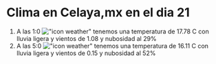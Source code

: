 # Clima en Celaya,mx en el dia 21

1. A las 1:0 !["icon weather"](http://openweathermap.org/img/w/10n.png) tenemos una temperatura de 17.78 C con lluvia ligera y  vientos de 1.08 y nubosidad al 29%
1. A las 5:0 !["icon weather"](http://openweathermap.org/img/w/10n.png) tenemos una temperatura de 16.11 C con lluvia ligera y  vientos de 0.15 y nubosidad al 52%
